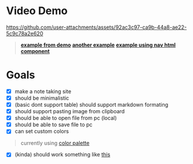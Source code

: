 # Video Demo
https://github.com/user-attachments/assets/92ac3c97-ca9b-44a8-ae22-5c9c78a2e620

> [**example from demo**](https://note2down.netlify.app/?lines=%2523%2520best%2520game%2520of%2520all%2520time%257C%21%255B%255D%28https%253A%252F%252Fshared.fastly.steamstatic.com%252Fstore_item_assets%252Fsteam%252Fapps%252F105600%252Fheader.jpg%29%257C%2523%2523%2520reasons%257C-%2520good%2520progression%257C-%2520cool%2520weapons%257C-%2520cool%2520bosses%257C-%2520cool%2520vanity%2520items%257C-%2520cool%2520mounts%252C%2520wings%2520and%2520specially%2520**npc%27s**%257C%253E%2520it%2520is%2520also%2520the%25207th%2520most%2520sold%2520game%2520of%2520all%2520time%2520%255Bsource%255D%28https%253A%252F%252Fen.wikipedia.org%252Fwiki%252FList_of_best-selling_video_games%29%257Cso%2520get%2520the%2520game%2520already%2520%255Bform%2520here%255D%28https%253A%252F%252Fstore.steampowered.com%252Fapp%252F105600%252FTerraria%252F%29&colors=%23444e13%2C%23ae00ff%2C%23322532%2C%2309fb31)
> [**another example**](https://note2down.netlify.app/?lines=%2523%2520How%2520to%2520live%2520a%2520happy%2520life%257C-%2520breathe%2520%25F0%259F%258C%25AC%25EF%25B8%258F%257C-%2520drink%2520%25F0%259F%25A5%259B%2520and%2520eat%2520%25F0%259F%258D%2594%257C-%2520shit%2520%25F0%259F%2592%25A9%257C-%2520play%2520video%2520games%2520%25F0%259F%258E%25AE%257C-%2520fuck%2520every%2520night%2520%25F0%259F%2591%25A9%25E2%2580%258D%25E2%259D%25A4%25EF%25B8%258F%25E2%2580%258D%25F0%259F%2591%25A8%257C-%2520watch%2520movies%2520%25F0%259F%258E%25A5%2520and%2520series%2520%25F0%259F%2593%25BA%257C---%257C%2523%2523%2520you%2520are%2520welcome%2520%25E2%259D%25A4%25EF%25B8%258F%2520and%2520good%2520luck%2520%25F0%259F%2598%2589%257C%2523%2523%2523%2520**and%2520dont%2520click%2520the%2520pig%2520i%2520repeat%2520dont%2520click%2520the%2520pig**%257C%253E%253E%253E%253E%257C%253E%2523%2520%25F0%259F%2599%2580%2520%255B%25F0%259F%2590%25B7%255D%28https%253A%252F%252Fwww.youtube.com%252Fwatch%253Fv%253DdQw4w9WgXcQ%29%2520%25F0%259F%2590%25B5%257C---&colors=%23000000%2C%2344ff00%2C%23000000%2C%23a1a1a1)
> [**example using nav html component**](https://note2down.netlify.app/?ui=f&lines=---%257C%2523%2523%2520nav%2520bar%257C%253Cnav%253E%2520%253Ca%2520href%253D%2522%2523puppy%2522%253Epuppy%253C%252Fa%253E%2520%253Ca%2520href%253D%2522%2523elephant%2522%253Eelephant%253C%252Fa%253E%253C%252Fnav%253E%257C---%257C%257C%253Cdiv%2520id%253D%2522puppy%2522%253E%253Cimg%2520src%253D%2522https%253A%252F%252Fupload.wikimedia.org%252Fwikipedia%252Fcommons%252F6%252F6e%252FGolde33443.jpg%2522%2520%252F%253E%253C%252Fdiv%253E%257C---%257C%2523%2520puppy%250D%250D%257C1.%2520**Playful**%253A%2520Puppies%2520are%2520known%2520for%2520their%2520boundless%2520energy%2520and%2520love%2520of%2520play.%250D%257C2.%2520**Curious**%253A%2520They%2520are%2520highly%2520curious%2520and%2520eager%2520to%2520explore%2520their%2520surroundings.%250D%257C3.%2520**Small**%253A%2520Puppies%2520are%2520usually%2520small%2520in%2520size%2520and%2520grow%2520larger%2520over%2520time.%250D%257C4.%2520**Affectionate**%253A%2520They%2520enjoy%2520cuddling%2520and%2520being%2520close%2520to%2520their%2520owners.%250D%257C5.%2520**Teething**%253A%2520Puppies%2520go%2520through%2520a%2520teething%2520phase%252C%2520chewing%2520on%2520things%2520to%2520relieve%2520discomfort.%250D%257C6.%2520**Training**%253A%2520Puppies%2520are%2520in%2520the%2520learning%2520stage%252C%2520often%2520requiring%2520training%2520for%2520commands%2520and%2520housebreaking.%250D%257C7.%2520**Vocal**%253A%2520They%2520tend%2520to%2520bark%252C%2520whine%252C%2520or%2520make%2520other%2520noises%2520to%2520communicate.%250D%257C8.%2520**Social**%253A%2520They%2520often%2520enjoy%2520interacting%2520with%2520people%2520and%2520other%2520animals.%250D%257C9.%2520**Vulnerable**%253A%2520Being%2520young%252C%2520puppies%2520are%2520more%2520susceptible%2520to%2520illnesses%2520and%2520need%2520extra%2520care.%250D%257C10.%2520**Loyal**%253A%2520Even%2520as%2520puppies%252C%2520they%2520develop%2520strong%2520bonds%2520with%2520their%2520human%2520companions.%257C---%257C%257C%253Cdiv%2520id%253D%2522elephant%2522%253E%253Cimg%2520src%253D%2522https%253A%252F%252Fupload.wikimedia.org%252Fwikipedia%252Fcommons%252Fthumb%252F3%252F37%252FAfrican_Bush_Elephant.jpg%252F800px-African_Bush_Elephant.jpg%2522%2520%252F%253E%253C%252Fdiv%253E%257C---%257C1.%2520**Large%2520Size**%253A%2520Elephants%2520are%2520the%2520largest%2520land%2520mammals%252C%2520with%2520some%2520weighing%2520over%252010%252C000%2520pounds.%250D%257C2.%2520**Intelligent**%253A%2520Known%2520for%2520their%2520advanced%2520memory%2520and%2520problem-solving%2520abilities%252C%2520elephants%2520display%2520emotional%2520intelligence.%250D%257C3.%2520**Social**%253A%2520They%2520live%2520in%2520close-knit%2520herds%2520led%2520by%2520a%2520matriarch%252C%2520with%2520strong%2520bonds%2520between%2520family%2520members.%250D%257C4.%2520**Trunk**%253A%2520Elephants%2520have%2520a%2520long%2520trunk%2520used%2520for%2520breathing%252C%2520drinking%252C%2520and%2520picking%2520up%2520objects.%250D%257C5.%2520**Tusks**%253A%2520Both%2520male%2520and%2520female%2520African%2520elephants%2520have%2520tusks%252C%2520which%2520are%2520elongated%2520incisor%2520teeth%2520used%2520for%2520digging%2520and%2520fighting.%250D%257C6.%2520**Herbivorous**%253A%2520Elephants%2520are%2520herbivores%252C%2520eating%2520large%2520quantities%2520of%2520grass%252C%2520fruits%252C%2520and%2520bark.%250D%257C7.%2520**Thick%2520Skin**%253A%2520Their%2520skin%2520is%2520thick%2520and%2520wrinkled%252C%2520offering%2520protection%2520from%2520the%2520sun%2520and%2520insects.%250D%257C8.%2520**Sensitive**%253A%2520Despite%2520their%2520size%252C%2520elephants%2520are%2520very%2520sensitive%2520to%2520their%2520environment%2520and%2520can%2520communicate%2520using%2520low-frequency%2520sounds.%250D%257C9.%2520**Slow%2520Movers**%253A%2520They%2520are%2520not%2520fast%2520runners%2520but%2520can%2520move%2520steadily%2520and%2520powerfully.%250D%257C10.%2520**Endangered**%253A%2520Many%2520elephant%2520species%252C%2520especially%2520African%2520elephants%252C%2520face%2520threats%2520due%2520to%2520habitat%2520loss%2520and%2520poaching%2520for%2520their%2520tusks.%257C---&colors=%233C3D37%2C%2365625d%2C%23ffffff%2C%23181C14#elephant)

# Goals
- [x] make a note taking site
- [x] should be minimalistic
- [x] (basic dont support table) should support markdown formating
- [x] should support pasting image from clipboard
- [x] should be able to open file from pc (local)
- [x] should be able to save file to pc
- [x] can set custom colors
> currently using [color palette](https://colorhunt.co/palette/181c143c3d37697565ecdfcc)
- [x] (kinda) should work something like [this](https://stackedit.io/app)
